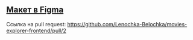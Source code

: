 ## [Макет в Figma](https://drive.google.com/file/d/1MX5D9jEXz9ubo814_3t1k2EQViVM_pS4/view?usp=sharing)

Ссылка на pull request: https://github.com/Lenochka-Belochka/movies-explorer-frontend/pull/2
